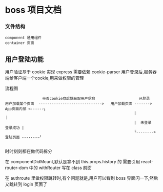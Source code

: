 # boss 项目文档

### 文件结构

    component 通用组件
    container 页面

## 用户登陆功能

用户验证基于 cookie 实现
express 需要依赖 cookie-parser
用户登录后,服务器端给客户端一个cookie,用来做权限的管理

流程图
```
                 带着cookie向后端获取用户信息                    已登录 
用户加载某个页面  ----------------------------->   用户加载页面 -------> App页面内部 <------╮
                                                           |                          |   
                                                           |  未登录           登录成功 |
                                                           ╰--------> 登陆页面 --------╯ 
    
```

时时刻刻都在做代码拆分

在 componentDidMount,默认是拿不到 this.props.history 的
需要引用 react-router-dom 中的 withRouter 写在 class 前面

在 authroute 里做权限跳转时,有个问题就是,用户可以看到 boss 界面闪一下,然后又跳转到 login 页面了






